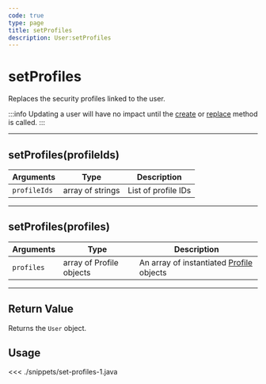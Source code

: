 ```yaml
---
code: true
type: page
title: setProfiles
description: User:setProfiles
---
```


# setProfiles

Replaces the security profiles linked to the user.

:::info
Updating a user will have no impact until the [create](/sdk/java/2/core-classes/user/create/) or [replace](/sdk/java/2/core-classes/user/replace/) method is called.
:::

---

## setProfiles(profileIds)

| Arguments    | Type             | Description         |
| ------------ | ---------------- | ------------------- |
| `profileIds` | array of strings | List of profile IDs |

---

## setProfiles(profiles)

| Arguments  | Type                     | Description                                                                     |
| ---------- | ------------------------ | ------------------------------------------------------------------------------- |
| `profiles` | array of Profile objects | An array of instantiated [Profile](/sdk/java/2/core-classes/profile/) objects |

---

## Return Value

Returns the `User` object.

## Usage

<<< ./snippets/set-profiles-1.java
